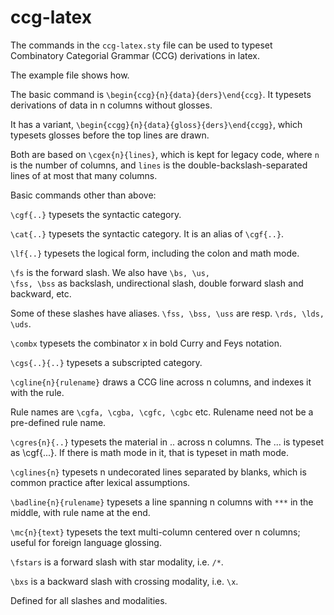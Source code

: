 # ccg-latex

The commands in the <code>ccg-latex.sty</code> file can be used to typeset Combinatory Categorial Grammar (CCG) derivations in latex.

The example file shows how.

The basic command is <code>\begin{ccg}{n}{data}{ders}\end{ccg}</code>. It typesets
derivations of data in n columns without glosses. 

It has a variant, <code>\begin{ccgg}{n}{data}{gloss}{ders}\end{ccgg}</code>,
which typesets glosses before the top lines are drawn.

Both are based on <code>\cgex{n}{lines}</code>, which is kept for legacy code, where <code>n</code> is the number of columns,
and <code>lines</code> is the double-backslash-separated lines of at most that many columns.

Basic commands other than above:

<code>\cgf{..}</code> typesets the syntactic category.

<code>\cat{..}</code> typesets the syntactic category. It is an alias of <code>\cgf{..}</code>.

<code>\lf{..}</code> typesets the logical form, including the colon and math mode.

<code>\fs</code> is the forward slash. We also have <code>\bs, \us, \fss, \bss</code>
as backslash, undirectional slash, double forward slash and backward, etc.

Some of these slashes have aliases. <code>\fss, \bss, \uss</code> are resp. <code>\rds, \lds, \uds</code>.

<code>\combx</code> typesets the combinator x in bold Curry and Feys notation.

<code>\cgs{..}{..}</code> typesets a subscripted category.

<code>\cgline{n}{rulename}</code> draws a CCG line across n columns, and indexes it with the rule. 

  Rule names are <code>\cgfa, \cgba, \cgfc, \cgbc</code> etc. Rulename need not be a pre-defined rule name.

<code>\cgres{n}{..}</code> typesets the material in .. across n columns. The ... is typeset as \cgf{...}. If there is math mode in it,
that is typeset in math mode.

<code>\cglines{n}</code> typesets n undecorated lines separated by blanks, which is common practice after lexical assumptions.

<code>\badline{n}{rulename}</code> typesets a line spanning n columns with <code>***</code> in the middle, with rule name at the end.

<code>\mc{n}{text}</code> typesets the text multi-column centered over n columns; useful for foreign language glossing.

<code>\fstars</code> is a forward slash with star modality, i.e. <code>/*</code>. 

<code>\bxs</code> is a backward slash with crossing modality, i.e. <code>\x</code>. 

Defined for all slashes and modalities.
